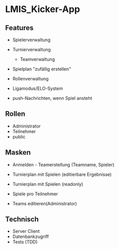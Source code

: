 # LMIS_Kicker-App

## Features

- Spielerverwaltung
- Turnierverwaltung
  - Teamverwaltung
- Spielplan "zufällig erstellen"
- Rollenverwaltung
- Ligamodus/ELO-System

- push-Nachrichten, wenn Spiel ansteht

## Rollen

- Administrator
- Teilnehmer
- public

## Masken

- Anmelden - Teamerstellung (Teamname, Spieler)
- Turnierplan mit Spielen (editierbare Ergebnisse)
- Turnierplan mit Spielen (readonly)
- Spiele pro Teilnehmer

- Teams editieren(Administrator)

## Technisch

- Server Client
- Datenbankzugriff
- Tests (TDD)
